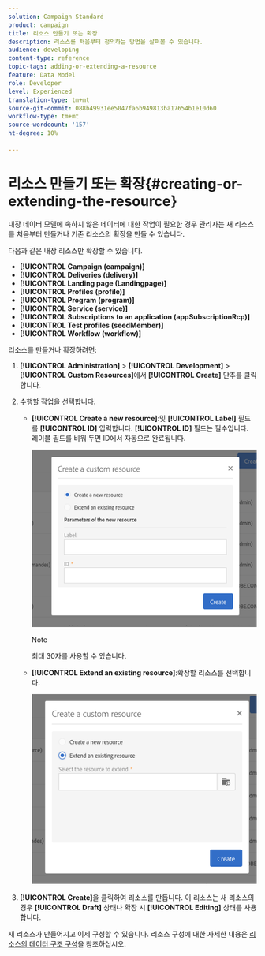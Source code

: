 ```yaml
---
solution: Campaign Standard
product: campaign
title: 리소스 만들기 또는 확장
description: 리소스를 처음부터 정의하는 방법을 살펴볼 수 있습니다.
audience: developing
content-type: reference
topic-tags: adding-or-extending-a-resource
feature: Data Model
role: Developer
level: Experienced
translation-type: tm+mt
source-git-commit: 088b49931ee5047fa6b949813ba17654b1e10d60
workflow-type: tm+mt
source-wordcount: '157'
ht-degree: 10%

---
```



# 리소스 만들기 또는 확장{#creating-or-extending-the-resource}

내장 데이터 모델에 속하지 않은 데이터에 대한 작업이 필요한 경우 관리자는 새 리소스를 처음부터 만들거나 기존 리소스의 확장을 만들 수 있습니다.

다음과 같은 내장 리소스만 확장할 수 있습니다.

* **[!UICONTROL Campaign (campaign)]**
* **[!UICONTROL Deliveries (delivery)]**
* **[!UICONTROL Landing page (Landingpage)]**
* **[!UICONTROL Profiles (profile)]**
* **[!UICONTROL Program (program)]**
* **[!UICONTROL Service (service)]**
* **[!UICONTROL Subscriptions to an application (appSubscriptionRcp)]**
* **[!UICONTROL Test profiles (seedMember)]**
* **[!UICONTROL Workflow (workflow)]**

리소스를 만들거나 확장하려면:

1. **[!UICONTROL Administration]** > **[!UICONTROL Development]** > **[!UICONTROL Custom Resources]**&#x200B;에서 **[!UICONTROL Create]** 단추를 클릭합니다.
1. 수행할 작업을 선택합니다.

   * **[!UICONTROL Create a new resource]**:및  **[!UICONTROL Label]** 필드를  **[!UICONTROL ID]** 입력합니다. **[!UICONTROL ID]** 필드는 필수입니다. 레이블 필드를 비워 두면 ID에서 자동으로 완료됩니다.

      ![](assets/schema_extension_2.png)

      >[!NOTE]
      >
      >최대 30자를 사용할 수 있습니다.

   * **[!UICONTROL Extend an existing resource]**:확장할 리소스를 선택합니다.

      ![](assets/schema_extension_10.png)

1. **[!UICONTROL Create]**&#x200B;을 클릭하여 리소스를 만듭니다. 이 리소스는 새 리소스의 경우 **[!UICONTROL Draft]** 상태나 확장 시 **[!UICONTROL Editing]** 상태를 사용합니다.

새 리소스가 만들어지고 이제 구성할 수 있습니다. 리소스 구성에 대한 자세한 내용은 [리소스의 데이터 구조 구성](../../developing/using/configuring-the-resource-s-data-structure.md)을 참조하십시오.
